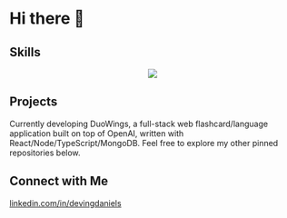 # Hi there 👋

## Skills
<p align="center">
  <a href="https://skillicons.dev">
    <img src="https://skillicons.dev/icons?i=babel,bash,c,cpp,css,express,figma,git,github,html,js,jest,mongodb,mysql,nodejs,postman,react,redux,vscode,webpack&perline=10" />
  </a>
</p>

## Projects
Currently developing DuoWings, a full-stack web flashcard/language application built on top of OpenAI, written with React/Node/TypeScript/MongoDB. Feel free to explore my other pinned repositories below.

## Connect with Me
[linkedin.com/in/devingdaniels](https://www.linkedin.com/in/devingdaniels/)


